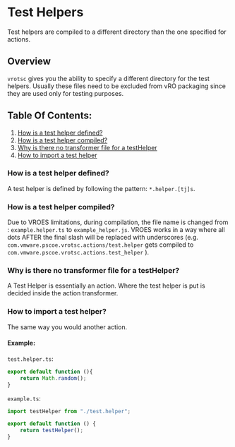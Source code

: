 # Test Helpers
Test helpers are compiled to a different directory than the one specified for actions.

## Overview 
`vrotsc` gives you the ability to specify a different directory for the test helpers. Usually these files need to be excluded
from vRO packaging since they are used only for testing purposes.

## Table Of Contents:
1. [How is a test helper defined?](#how-is-a-test-helper-defined)
2. [How is a test helper compiled?](#how-is-a-test-helper-compiled)
3. [Why is there no transformer file for a testHelper](#why-is-there-no-transformer-file-for-a-testhelper)
4. [How to import a test helper](#how-to-import-a-test-helper)

### How is a test helper defined?
A test helper is defined by following the pattern: `*.helper.[tj]s`.

### How is a test helper compiled?
Due to VROES limitations, during compilation, the file name is changed from : `example.helper.ts` to `example_helper.js`.
VROES works in a way where all dots AFTER the final slash will be replaced with underscores (e.g. `com.vmware.pscoe.vrotsc.actions/test.helper`
gets compiled to `com.vmware.pscoe.vrotsc.actions.test_helper` ). 

### Why is there no transformer file for a testHelper?
A Test Helper is essentially an action. Where the test helper is put is decided inside the action transformer.

### How to import a test helper?
The same way you would another action. 

#### Example:
`test.helper.ts`:
~~~typescript
export default function (){
    return Math.random();
}
~~~
`example.ts`:
~~~typescript
import testHelper from "./test.helper";

export default function () {
    return testHelper();
}
~~~

